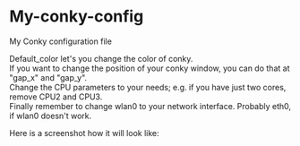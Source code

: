 # My-conky-config
My Conky configuration file

Default_color let's you change the color of conky.
<br>
If you want to change the position of your conky window, you can do that at "gap_x" and "gap_y". 
<br>
Change the CPU parameters to your needs; e.g. if you have just two cores, remove CPU2 and CPU3. 
<br>
Finally remember to change wlan0 to your network interface. Probably eth0, if wlan0 doesn't work. 

Here is a screenshot how it will look like: 
